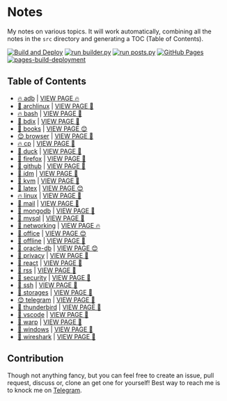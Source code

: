 # Notes

My notes on various topics. It will work automatically, combining all the notes in the `src` directory and generating a TOC (Table of Contents).

[![Build and Deploy](https://github.com/SharafatKarim/notes/actions/workflows/action.yml/badge.svg)](https://github.com/SharafatKarim/notes/actions/workflows/action.yml)
[![run builder.py](https://github.com/SharafatKarim/notes/actions/workflows/action.yml/badge.svg)](https://github.com/SharafatKarim/notes/actions/workflows/action.yml)
[![run posts.py](https://github.com/SharafatKarim/notes/actions/workflows/posts.yml/badge.svg)](https://github.com/SharafatKarim/notes/actions/workflows/posts.yml)
[![GitHub Pages](https://github.com/SharafatKarim/notes/actions/workflows/gh-pages.yml/badge.svg)](https://github.com/SharafatKarim/notes/actions/workflows/gh-pages.yml)
[![pages-build-deployment](https://github.com/SharafatKarim/notes/actions/workflows/pages/pages-build-deployment/badge.svg)](https://github.com/SharafatKarim/notes/actions/workflows/pages/pages-build-deployment)


## Table of Contents

- [🔥 adb](src/adb.md) | <a href='https://sharafat.is-a.dev/notes/adb' target='_blank'>VIEW PAGE 🔥</a>
- [🍕 archlinux](src/archlinux.md) | <a href='https://sharafat.is-a.dev/notes/archlinux' target='_blank'>VIEW PAGE 🚀</a>
- [🔥 bash](src/bash.md) | <a href='https://sharafat.is-a.dev/notes/bash' target='_blank'>VIEW PAGE 🤖</a>
- [🤖 bdix](src/bdix.md) | <a href='https://sharafat.is-a.dev/notes/bdix' target='_blank'>VIEW PAGE 🎉</a>
- [🌈 books](src/books.md) | <a href='https://sharafat.is-a.dev/notes/books' target='_blank'>VIEW PAGE 😊</a>
- [😊 browser](src/browser.md) | <a href='https://sharafat.is-a.dev/notes/browser' target='_blank'>VIEW PAGE 🤖</a>
- [🔥 cp](src/cp.md) | <a href='https://sharafat.is-a.dev/notes/cp' target='_blank'>VIEW PAGE 🌈</a>
- [👾 duck](src/duck.md) | <a href='https://sharafat.is-a.dev/notes/duck' target='_blank'>VIEW PAGE 🚀</a>
- [🌈 firefox](src/firefox.md) | <a href='https://sharafat.is-a.dev/notes/firefox' target='_blank'>VIEW PAGE 🎸</a>
- [🌟 github](src/github.md) | <a href='https://sharafat.is-a.dev/notes/github' target='_blank'>VIEW PAGE 🌈</a>
- [🍕 idm](src/idm.md) | <a href='https://sharafat.is-a.dev/notes/idm' target='_blank'>VIEW PAGE 🎉</a>
- [🌈 kvm](src/kvm.md) | <a href='https://sharafat.is-a.dev/notes/kvm' target='_blank'>VIEW PAGE 🚀</a>
- [🌟 latex](src/latex.md) | <a href='https://sharafat.is-a.dev/notes/latex' target='_blank'>VIEW PAGE 😊</a>
- [🔥 linux](src/linux.md) | <a href='https://sharafat.is-a.dev/notes/linux' target='_blank'>VIEW PAGE 👾</a>
- [👾 mail](src/mail.md) | <a href='https://sharafat.is-a.dev/notes/mail' target='_blank'>VIEW PAGE 🚀</a>
- [🌟 mongodb](src/mongodb.md) | <a href='https://sharafat.is-a.dev/notes/mongodb' target='_blank'>VIEW PAGE 🚀</a>
- [🎸 mysql](src/mysql.md) | <a href='https://sharafat.is-a.dev/notes/mysql' target='_blank'>VIEW PAGE 🎸</a>
- [🎉 networking](src/networking.md) | <a href='https://sharafat.is-a.dev/notes/networking' target='_blank'>VIEW PAGE 🔥</a>
- [🚀 office](src/office.md) | <a href='https://sharafat.is-a.dev/notes/office' target='_blank'>VIEW PAGE 😊</a>
- [🌈 offline](src/offline.md) | <a href='https://sharafat.is-a.dev/notes/offline' target='_blank'>VIEW PAGE 🚀</a>
- [🤖 oracle-db](src/oracle-db.md) | <a href='https://sharafat.is-a.dev/notes/oracle-db' target='_blank'>VIEW PAGE 😊</a>
- [🍕 privacy](src/privacy.md) | <a href='https://sharafat.is-a.dev/notes/privacy' target='_blank'>VIEW PAGE 🌈</a>
- [👾 react](src/react.md) | <a href='https://sharafat.is-a.dev/notes/react' target='_blank'>VIEW PAGE 🍕</a>
- [🎉 rss](src/rss.md) | <a href='https://sharafat.is-a.dev/notes/rss' target='_blank'>VIEW PAGE 👾</a>
- [👾 security](src/security.md) | <a href='https://sharafat.is-a.dev/notes/security' target='_blank'>VIEW PAGE 👾</a>
- [🤖 ssh](src/ssh.md) | <a href='https://sharafat.is-a.dev/notes/ssh' target='_blank'>VIEW PAGE 🌈</a>
- [🚀 storages](src/storages.md) | <a href='https://sharafat.is-a.dev/notes/storages' target='_blank'>VIEW PAGE 🍕</a>
- [😊 telegram](src/telegram.md) | <a href='https://sharafat.is-a.dev/notes/telegram' target='_blank'>VIEW PAGE 👾</a>
- [🌟 thunderbird](src/thunderbird.md) | <a href='https://sharafat.is-a.dev/notes/thunderbird' target='_blank'>VIEW PAGE 🌟</a>
- [🎸 vscode](src/vscode.md) | <a href='https://sharafat.is-a.dev/notes/vscode' target='_blank'>VIEW PAGE 🚀</a>
- [🎉 warp](src/warp.md) | <a href='https://sharafat.is-a.dev/notes/warp' target='_blank'>VIEW PAGE 🎉</a>
- [🌟 windows](src/windows.md) | <a href='https://sharafat.is-a.dev/notes/windows' target='_blank'>VIEW PAGE 👾</a>
- [🍕 wireshark](src/wireshark.md) | <a href='https://sharafat.is-a.dev/notes/wireshark' target='_blank'>VIEW PAGE 🎉</a>

## Contribution

Though not anything fancy, but you can feel free to create an issue, pull request, discuss or, clone an get one for yourself!
Best way to reach me is to knock me on [Telegram](https://t.me/SharafatKarim).

